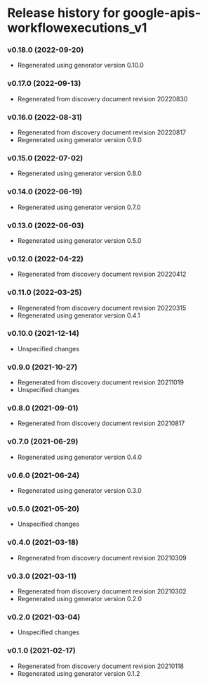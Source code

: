 # Release history for google-apis-workflowexecutions_v1

### v0.18.0 (2022-09-20)

* Regenerated using generator version 0.10.0

### v0.17.0 (2022-09-13)

* Regenerated from discovery document revision 20220830

### v0.16.0 (2022-08-31)

* Regenerated from discovery document revision 20220817
* Regenerated using generator version 0.9.0

### v0.15.0 (2022-07-02)

* Regenerated using generator version 0.8.0

### v0.14.0 (2022-06-19)

* Regenerated using generator version 0.7.0

### v0.13.0 (2022-06-03)

* Regenerated using generator version 0.5.0

### v0.12.0 (2022-04-22)

* Regenerated from discovery document revision 20220412

### v0.11.0 (2022-03-25)

* Regenerated from discovery document revision 20220315
* Regenerated using generator version 0.4.1

### v0.10.0 (2021-12-14)

* Unspecified changes

### v0.9.0 (2021-10-27)

* Regenerated from discovery document revision 20211019
* Unspecified changes

### v0.8.0 (2021-09-01)

* Regenerated from discovery document revision 20210817

### v0.7.0 (2021-06-29)

* Regenerated using generator version 0.4.0

### v0.6.0 (2021-06-24)

* Regenerated using generator version 0.3.0

### v0.5.0 (2021-05-20)

* Unspecified changes

### v0.4.0 (2021-03-18)

* Regenerated from discovery document revision 20210309

### v0.3.0 (2021-03-11)

* Regenerated from discovery document revision 20210302
* Regenerated using generator version 0.2.0

### v0.2.0 (2021-03-04)

* Unspecified changes

### v0.1.0 (2021-02-17)

* Regenerated from discovery document revision 20210118
* Regenerated using generator version 0.1.2

